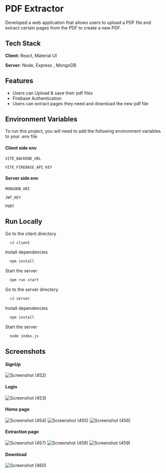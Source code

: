 
# PDF Extractor

Developed a web application that allows users to upload a PDF file and extract certain pages from the PDF to create a new PDF.


## Tech Stack

**Client:** React, Material UI

**Server:** Node, Express , MongoDB


## Features

- Users can Upload & save their pdf files
- Firebase Authentication
- Users can extract pages they need  and download the new pdf file


## Environment Variables

To run this project, you will need to add the following environment variables to your .env file

#### Client side env

`VITE_BACKEND_URL`

`VITE_FIREBASE_API_KEY`

#### Server side env

`MONGODB_URI`

`JWT_KEY`

`PORT`

## Run Locally



Go to the client directory

```bash
  cd client
```

Install dependencies

```bash
  npm install
```

Start the server

```bash
  npm run start
```
Go to the server directory

```bash
  cd server
```

Install dependencies

```bash
  npm install
```

Start the server

```bash
  node index.js
```


## Screenshots

#### SignUp

![Screenshot (452)](https://github.com/Pradyut267/PDF-Maker/assets/113700171/ca6fee2f-27f5-40a6-a85b-34b412f9d256)
#### Login

![Screenshot (453)](https://github.com/Pradyut267/PDF-Maker/assets/113700171/aa0921ab-8d3f-427f-b11a-5f26f92e9745)

#### Home page
![Screenshot (454)](https://github.com/Pradyut267/PDF-Maker/assets/113700171/4cade9cd-6809-4e41-a7db-3981129b47af)
![Screenshot (455)](https://github.com/Pradyut267/PDF-Maker/assets/113700171/3d31a69c-aca4-4e95-b3ef-2f3306159320)
![Screenshot (456)](https://github.com/Pradyut267/PDF-Maker/assets/113700171/0b8130ac-ab6d-4d03-a7a8-e83d86ddd639)

#### Extraction page
![Screenshot (457)](https://github.com/Pradyut267/PDF-Maker/assets/113700171/7919a53e-3e66-477a-91c8-ba45ffff3a9b)
![Screenshot (458)](https://github.com/Pradyut267/PDF-Maker/assets/113700171/e2568732-a8a2-4ef6-bdfa-7f6e52eb3e67)
![Screenshot (459)](https://github.com/Pradyut267/PDF-Maker/assets/113700171/07e7b27d-9fcb-4bd0-8b1b-3ef5c282641f)

#### Download
![Screenshot (460)](https://github.com/Pradyut267/PDF-Maker/assets/113700171/3f550103-c0b5-45d9-9cd4-a8e0902e7f81)






